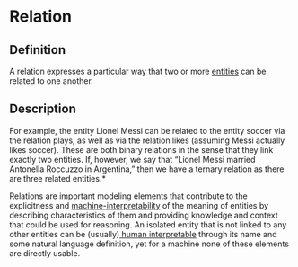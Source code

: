 # Relation

## Definition

A relation expresses a particular way that two or more [entities](entity.md) can be related to one another.

## Description

For example, the entity Lionel Messi can be related to the entity soccer via the relation plays, as well as via the relation likes (assuming Messi actually likes soccer). These are both binary relations in the sense that they link exactly two entities. If, however, we say that “Lionel Messi married Antonella Roccuzzo in Argentina,” then we have a ternary relation as there are three related entities.\*

Relations are important modeling elements that contribute to the explicitness and [machine-interpretability](../../machine-readability.md) of the meaning of entities by describing characteristics of them and providing knowledge and context that could be used for reasoning. An isolated entity that is not linked to any other entities can be (usually)[ human interpretable](../../human-readability.md) through its name and some natural language definition, yet for a machine none of these elements are directly usable.
